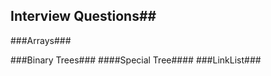 ## Interview Questions##

###Arrays###

###Binary Trees###
####Special Tree####
###LinkList###

###
